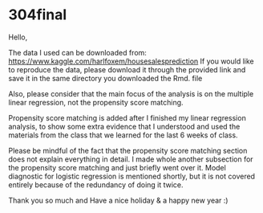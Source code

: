 # 304final

Hello, 

The data I used can be downloaded from: https://www.kaggle.com/harlfoxem/housesalesprediction
If you would like to reproduce the data, please download it through the provided link and save it in the same directory you downloaded the Rmd. file

Also, please consider that the main focus of the analysis is on the multiple linear regression, not the propensity score matching. 

Propensity score matching is added after I finished my linear regression analysis, to show some extra evidence that I understood and used the materials from the class that we learned for the last 6 weeks of class. 

Please be mindful of the fact that the propensity score matching section does not explain everything in detail. I made whole another subsection for the propensity score matching and just briefly went over it. Model diagnostic for logistic regression is mentioned shortly, but it is not covered entirely because of the redundancy of doing it twice.  

Thank you so much and Have a nice holiday & a happy new year :) 
